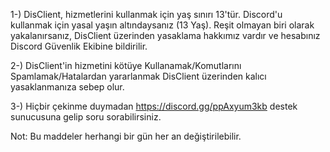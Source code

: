 1-) DisClient, hizmetlerini kullanmak için yaş sınırı 13'tür. Discord'u kullanmak için yasal yaşın altındaysanız (13 Yaş). Reşit olmayan biri olarak yakalanırsanız, DisClient üzerinden yasaklama hakkımız vardır ve hesabınız Discord Güvenlik Ekibine bildirilir.

2-) DisClient'in hizmetini kötüye Kullanamak/Komutlarını Spamlamak/Hatalardan yararlanmak DisClient üzerinden kalıcı yasaklanmanıza sebep olur.

3-) Hiçbir çekinme duymadan https://discord.gg/ppAxyum3kb destek sunucusuna gelip soru sorabilirsiniz.

Not: Bu maddeler herhangi bir gün her an değiştirilebilir.
